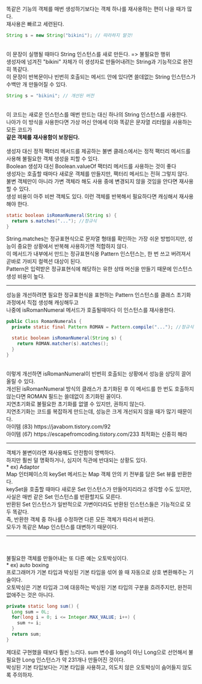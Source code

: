 똑같은 기능의 객체를 매번 생성하기보다는 객체 하나를 재사용하는 편이 나을 때가 많다. <br> 
재사용은 빠르고 세련된다. <br> 

```java
String s = new String("bikini"); // 따라하지 말것!
```
<br> 
이 문장이 실행될 때마다 String 인스턴스를 새로 만든다. => 불필요한 행위 <br> 
생성자에 넘겨진 "bikini" 자체가 이 생성자로 만들어내려는 String과 기능적으로 완전히 똑같다. <br> 
이 문장이 반복문이나 빈번히 호출되는 메서드 안에 있다면 쓸데없는 String 인스턴스가 수백만 개 만들어질 수 있다. <br> 

```java
String s = "bikini"; // 개선된 버전
```
<br> 
이 코드는 새로운 인스턴스를 매번 만드는 대신 하나의 String 인스턴스를 사용한다. <br> 
나아가 이 방식을 사용한다면 가상 머신 안에세 이와 똑같은 문자열 리터럴을 사용하는 모든 코드가 <br> 
<b> 같은 객체를 재사용함이 보장된다.  </b> <br> 
<br> 
생성자 대신 정적 팩터리 메서드를 제공하는 불변 클래스에서는 정적 팩터리 메서드를 사용해 불필요한 객체 생성을 피할 수 있다. <br> 
Boolean 생성자 대신 Boolean.valueOf 팩터리 메서드를 사용하는 것이 좋다 <br> 
생성자는 호출할 때마다 새로운 객체를 만들지만, 팩터리 메서드는 전혀 그렇지 않다. <br> 
불변 객체만이 아니라 가변 객체라 해도 사용 중에 변경되지 않을 것임을 안다면 재사용할 수 있다. <br> 
생성 비용이 아주 비싼 객체도 있다. 이런 객체를 반복해서 필요하다면 캐싱해서 재사용해야 한다. <br> 

```java
static boolean isRomanNumeral(String s) {
  return s.matches("..."); //정규식
}
```
String.matches는 정규표현식으로 문자열 형태를 확인하는 가장 쉬운 방법이지만, 성능이 중요한 상황에서 반복해 사용하기엔 적합하지 않다. <br> 
이 메서드가 내부에서 만드는 정규표현식용 Pattern 인스턴스는, 한 번 쓰고 버려져서 곧바로 가비지 컬렉션 대상이 된다. <br> 
Pattern은 입력받은 정규표현식에 해당하는 유한 상태 머신을 만들기 때문에 인스턴스 생성 비용이 높다. <br> 

<hr> 
성능을 개선하려면 필요한 정규표현식을 표현하는 Pattern 인스턴스를 클래스 초기화 과정에서 직접 생성해 캐싱해두고  <br> 
나중에 isRomanNumeral 메서드가 호출될때마다 이 인스턴스를 재사용한다. <br> 

```java
public Class RomanNumerals {
  private static final Pattern ROMAN = Pattern.compile("..."); //정규식

  static boolean isRomanNumeral(String s) {
    return ROMAN.matcher(s).matches();
  }
}

```
<br> 
이렇게 개선하면 isRomanNumeral이 빈번히 호출되는 상황에서 성능을 상당히 끌어올릴 수 있다. <br> 
개선된 isRomanNumeral 방식의 클래스가 초기화된 후 이 메서드를 한 번도 호출하지 않는다면 ROMAN 필드는 쓸데없이 초기화된 꼴이다. <br> 
지연초기화로 불필요한 초기화를 없앨 수 있지만, 권하지 않는다.<br> 
지연초기화는 코드를 복잡하게 만드는데, 성능은 크게 개선되지 않을 때가 많기 때문이다. <br> 
아이템 (83) https://javabom.tistory.com/92 <br> 
아이템 (67) https://escapefromcoding.tistory.com/233 최적화는 신중히 해라 <br> 
<hr> 
객체가 불변이라면 재사용해도 안전함이 명백하다. <br> 
하지만 훨씬 덜 명확하거나, 심지어 직관에 반대되는 상황도 있다. <br> 
* ex) Adaptor <br> 
Map 인터페이스의 keySet 메서드는 Map 객체 안의 키 전부를 담은 Set 뷰를 반환한다. <br> 
keySet을 호출할 때마다 새로운 Set 인스턴스가 만들어지리라고 생각할 수도 있지만, 사실은 매번 같은 Set 인스턴스를 반환할지도 모른다. <br> 
반환된 Set 인스턴스가 일반적으로 가변이더라도 반환된 인스턴스들은 기능적으로 모두 똑같다. <br> 
즉, 반환한 객체 중 하나를 수정하면 다른 모든 객체가 따라서 바뀐다. <br> 
모두가 똑같은 Map 인스턴스를 대변하기 때문이다. <br> 
<hr> 
<br><br> 
불필요한 객체를 만들어내는 또 다른 예는 오토박싱이다. <br> 
* ex) auto boxing <br> 
프로그래머가 기본 타입과 박싱된 기본 타입을 섞어 쓸 때 자동으로 상호 변환해주는 기술이다. <br> 
오토박싱은 기본 타입과 그에 대응하는 박싱된 기본 타입의 구분을 흐려주지만, 완전히 없애주는 것은 아니다. <br>  

```java
private static long sum() {
  Long sum = 0L;
  for(long i = 0; i <= Integer.MAX_VALUE; i++) {
    sum += i;
  }
  return sum;
}
```
제대로 구현했을 때보다 훨씬 느리다. sum 변수를 long이 아닌 Long으로 선언해서 불필요한 Long 인스턴스가 약 231개나 만들어진 것이다. <br> 
박싱된 기본 타입보다는 기본 타입을 사용하고, 의도치 않은 오토박싱이 숨어들지 않도록 주의하자. <br> 
<br> 

